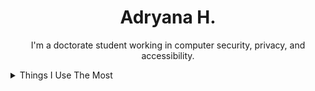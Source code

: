 <h1 align="center">Adryana H.</h1>

<p align="center">
I'm a doctorate student working in computer security, privacy, and accessibility.
</p>

<details>
<summary>Things I Use The Most</summary>
<p align="center">
<img alt="RUST Logo" src="https://img.shields.io/badge/Rust-000000?style=for-the-badge&logo=rust&logoColor=white" />
<img alt="Latex Logo" src="https://img.shields.io/badge/latex-%23008080.svg?style=for-the-badge&logo=latex&logoColor=white" />
<img alt="Django Logo" src="https://img.shields.io/badge/Django-092E20?style=for-the-badge&logo=django&logoColor=white" />
<img alt="NodeJS Logo" src="https://img.shields.io/badge/Node.js-43853D?style=for-the-badge&logo=node.js&logoColor=white" />
 
<img alt="JavaScript Logo" src="https://img.shields.io/badge/JavaScript-323330?style=for-the-badge&logo=javascript&logoColor=F7DF1E" />
<img alt="Python Logo" src="https://img.shields.io/badge/python-3670A0?style=for-the-badge&logo=python&logoColor=ffdd54" />

<img alt="Python Logo" src="https://img.shields.io/badge/R-276DC3?style=for-the-badge&logo=r&logoColor=white" />

  </p>
</details>
